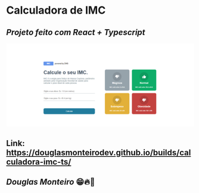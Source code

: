 # Calculadora de IMC

## <i>Projeto feito com React + Typescript </i>

 <p align="center">
      <img src="src/assets/preview/home_preview.png">
 </p>

## Link: https://douglasmonteirodev.github.io/builds/calculadora-imc-ts/

## <i>Douglas Monteiro</i> 😁🔥🚀
